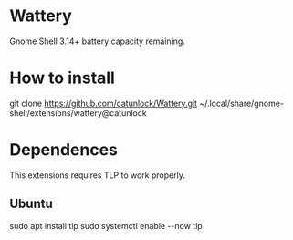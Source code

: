 # Wattery
Gnome Shell 3.14+ battery capacity remaining.

# How to install

git clone https://github.com/catunlock/Wattery.git ~/.local/share/gnome-shell/extensions/wattery@catunlock

# Dependences

This extensions requires TLP to work properly.

## Ubuntu 
sudo apt install tlp
sudo systemctl enable --now tlp

